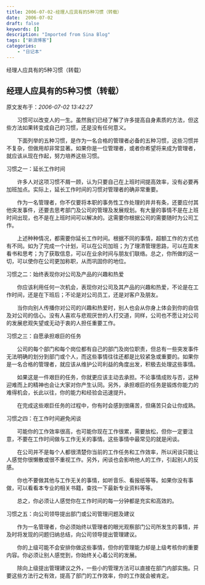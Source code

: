 ```yaml
---
title: 2006-07-02-经理人应具有的5种习惯（转载）
date:  2006-07-02
draft: false
keywords: []
description: "Imported from Sina Blog"
tags: ["新浪博客"]
categories: 
    - "日记本"
---
```

经理人应具有的5种习惯（转载）
## 经理人应具有的5种习惯（转载）

 原文发布于：*2006-07-02 13:42:27*

 

 

　　习惯可以改变人的一生。虽然我们已经了解了许多提高自身素质的方法，但这些方法如果转变成自己的习惯，还是没有任何意义。

　　下面列举的五种习惯，是作为一名合格的管理者必备的五种习惯，这些习惯并不复杂，但做用却非常显著。如果你是一位管理者，或者你希望将来成为管理者，就应该从现在作起，努力培养这些习惯。

习惯之一：延长工作时间

　　许多人对这项习惯不屑一顾，认为只要自己在上班时间提高效率，没有必要再加班加点。实际上，延长工作时间的习惯对管理者的确非常重要。

　　作为一名管理者，你不仅要将本职的事务性工作处理的井井有条，还要应付其他突发事件，还要去思考部门及公司的管理及发展规划。有大量的事情不是在上班时间出现，也不是在上班时间可以解决的。这需要你根据公司的需要随时为公司工作。

　　上述种种情况，都需要你延长工作时间。根据不同的事情，超额工作的方式也有不同。如为了完成一个计划，可以在公司加班；为了理清管理思路，可以在周末看书和思考；为了获取信息，可以在业余时间与朋友们联络。总之，你所做的这一切，可以使你在公司更加称职，从而巩固你的地位。

习惯之二：始终表现你对公司及产品的兴趣和热爱

　　你应该利用任何一次机会，表现你对公司及其产品的兴趣和热爱，不论是在工作时间，还是在下班后；不论是对公司员工，还是对客户及朋友。

　　当你向别人传播你对公司的兴趣和热爱时，别人也会从你身上体会到你的自信及对公司的信心。没有人喜欢与悲观厌世的人打交道，同样，公司也不愿让对公司的发展悲观失望或无动于衷的人担任重要工作。　

习惯之三：自愿承担艰巨的任务

　　公司的每个部门和每个岗位都有自己的部门及岗位职责，但总有一些突发事件无法明确的划分到部门或个人，而这些事情往往还都是比较紧急或重要的。如果你是一名合格的管理者，就应该从维护公司利益的角度出发，积极去处理这些事情。

　　如果这是一件艰巨的任务，你就更应该主动去承担。不论事情成败与否，这种迎难而上的精神也会让大家对你产生认同。另外，承担艰巨的任务是锻炼你能力的难得机会，长此以往，你的能力和经验会迅速提升。

　　在完成这些艰巨任务的过程中，你有时会感到很痛苦，但痛苦只会让你成熟。

习惯之四：在工作时间避免闲谈

　　可能你的工作效率很高，也可能你现在工作很累，需要放松，但你一定要注意，不要在工作时间做与工作无关的事情。这些事情中最常见的就是闲谈。

　　在公司并不是每个人都很清楚你当前的工作任务和工作效率，所以闲谈只能让人感觉你很懒散或很不重视工作。另外，闲谈也会影响他人的工作，引起别人的反感。

　　你也不要做其他与工作无关的事情，如听音乐、看报纸等等。如果你没有事做，可以看看本专业的相关书籍，查找一下最新专业资料等等。

　　总之，你必须让人感觉你在工作时间的每一分钟都是充实和高效的。

习惯之五：向公司领导提出部门或公司管理问题及建议

　　作为一名管理者，你必须始终以管理者的眼光观察部门公司所发生的事情，并及时将发现的问题归纳总结，向公司领导提出管理建议。

　　你的上级可能不会安排你做这些事情，但你的管理能力却是上级考核你的重要内容。你必须让别人感觉到，你始终关心着公司的发展。

　　除向上级提出管理建议之外，一些小的管理方法可以直接在部门内部实施。只要这些方法行之有效，提高了部门的工作效率，你的工作就会被肯定。


